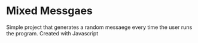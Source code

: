 # Mixed Messgaes
Simple project that generates a random messaege every time the user runs the program. Created with Javascript
